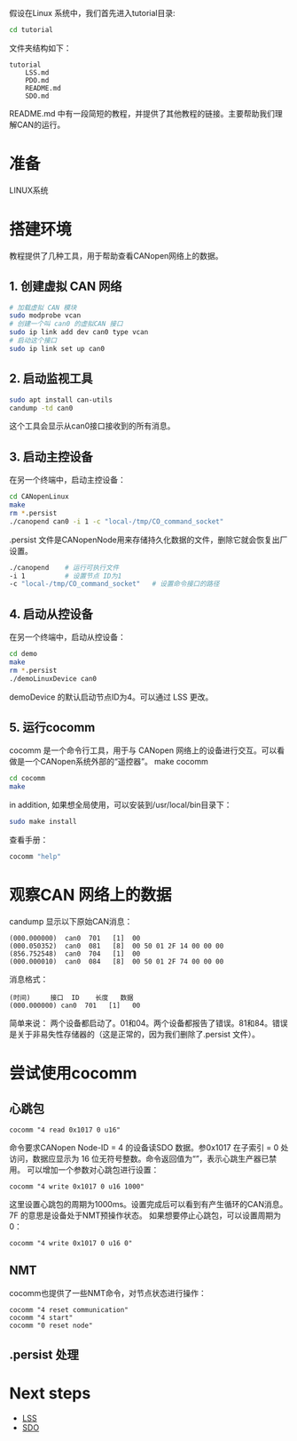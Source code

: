 假设在Linux 系统中，我们首先进入tutorial目录:
```bash
cd tutorial
```
文件夹结构如下：
```
tutorial
    LSS.md
    PDO.md
    README.md
    SDO.md
```

README.md 中有一段简短的教程，并提供了其他教程的链接。主要帮助我们理解CAN的运行。
# 准备

LINUX系统

# 搭建环境

教程提供了几种工具，用于帮助查看CANopen网络上的数据。
## 1. 创建虚拟 CAN 网络
```bash
# 加载虚拟 CAN 模块
sudo modprobe vcan
# 创建一个叫 can0 的虚拟CAN 接口
sudo ip link add dev can0 type vcan
# 启动这个接口
sudo ip link set up can0
```

## 2. 启动监视工具
```bash
sudo apt install can-utils
candump -td can0
```
这个工具会显示从can0接口接收到的所有消息。
## 3. 启动主控设备
在另一个终端中，启动主控设备：
```bash
cd CANopenLinux
make
rm *.persist
./canopend can0 -i 1 -c "local-/tmp/CO_command_socket"
```
.persist 文件是CANopenNode用来存储持久化数据的文件，删除它就会恢复出厂设置。
```bash
./canopend    # 运行可执行文件
-i 1          # 设置节点 ID为1
-c "local-/tmp/CO_command_socket"   # 设置命令接口的路径
```

## 4. 启动从控设备
在另一个终端中，启动从控设备：
```bash
cd demo
make
rm *.persist
./demoLinuxDevice can0
```
demoDevice 的默认启动节点ID为4。可以通过 LSS 更改。
## 5. 运行cocomm

cocomm 是一个命令行工具，用于与 CANopen 网络上的设备进行交互。可以看做是一个CANopen系统外部的“遥控器”。
make cocomm
```bash
cd cocomm
make
```
in addition, 如果想全局使用，可以安装到/usr/local/bin目录下：
```bash
sudo make install
```
查看手册：
```bash
cocomm "help"
```

# 观察CAN 网络上的数据

candump 显示以下原始CAN消息：
```
(000.000000)  can0  701   [1]  00
(000.050352)  can0  081   [8]  00 50 01 2F 14 00 00 00
(856.752548)  can0  704   [1]  00
(000.000010)  can0  084   [8]  00 50 01 2F 74 00 00 00
```

消息格式：
```
(时间)     接口  ID    长度   数据
(000.000000) can0  701   [1]   00
```

简单来说：
两个设备都启动了。01和04。两个设备都报告了错误。81和84。错误是关于非易失性存储器的（这是正常的，因为我们删除了.persist 文件）。
# 尝试使用cocomm

## 心跳包
```
cocomm "4 read 0x1017 0 u16" 
```

命令要求CANopen Node-ID = 4 的设备读SDO 数据。参0x1017 在子索引 = 0 处访问，数据应显示为 16 位无符号整数。命令返回值为“”，表示心跳生产器已禁用。
可以增加一个参数对心跳包进行设置：

```
cocomm "4 write 0x1017 0 u16 1000"
```

这里设置心跳包的周期为1000ms。设置完成后可以看到有产生循环的CAN消息。7F 的意思是设备处于NMT预操作状态。
如果想要停止心跳包，可以设置周期为0：
```
cocomm "4 write 0x1017 0 u16 0"
```

## NMT

cocomm也提供了一些NMT命令，对节点状态进行操作：

```
cocomm "4 reset communication"
cocomm "4 start"
cocomm "0 reset node"
```

## .persist 处理


# Next steps
- [LSS](LSS.md)
- [SDO](SDO.md)
